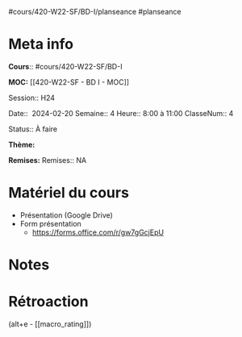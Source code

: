 #cours/420-W22-SF/BD-I/planseance #planseance
# Meta info
**Cours**::  #cours/420-W22-SF/BD-I

**MOC:** [[420-W22-SF - BD I - MOC]]

Session:: H24

Date::  2024-02-20
Semaine:: 4
Heure:: 8:00 à 11:00
ClasseNum:: 4

Status:: <span class="chip not-ready">À faire</span>

**Thème:**

**Remises:**
Remises:: <span class="chip na">NA</span>

# Matériel du cours
* Présentation (Google Drive)
* Form présentation
	* https://forms.office.com/r/gw7gGcjEpU

# Notes

# Rétroaction
(alt+e - [[macro_rating]])